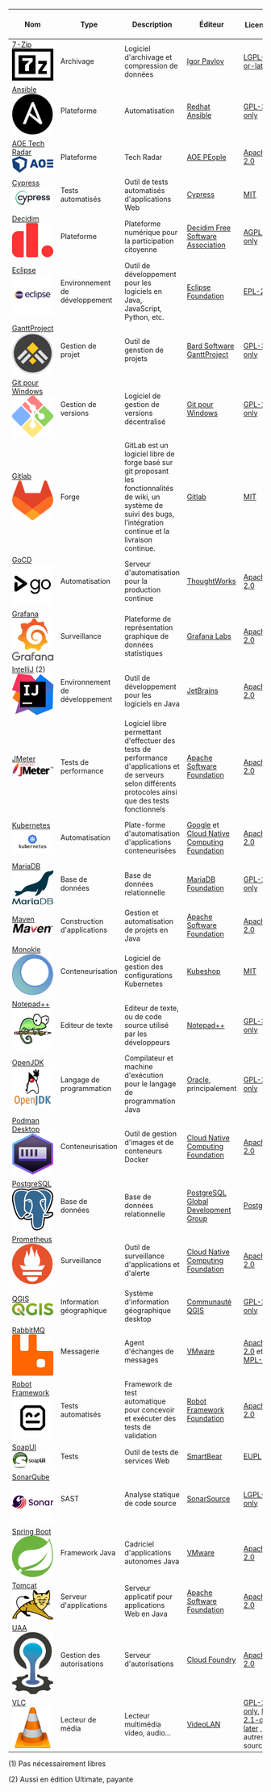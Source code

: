 | Nom                                                                                                         | Type                           | Description                                                                                                                                                              | Éditeur                                                                                   | Licence ![](https://spdx.dev/wp-content/uploads/sites/31/2023/08/logo-color.svg)                                                                           | Équipes installatrices                                 | Contributions de l'État | Solutions alternatives (1)                       | Langage de programmation                     | Mots-clés                                                        |
|-------------------------------------------------------------------------------------------------------------|--------------------------------|--------------------------------------------------------------------------------------------------------------------------------------------------------------------------|-------------------------------------------------------------------------------------------|------------------------------------------------------------------------------------------------------------------------------------------------------------|--------------------------------------------------------|:-------------------------------:|--------------------------------------------------|----------------------------------------------|------------------------------------------------------------------|
| [7-Zip](https://www.7-zip.org/) ![7-zip logo](./media/7-Zip.png)                                            | Archivage                      | Logiciel d'archivage et compression de données                                                                                                                           | [Igor Pavlov](https://www.7-zip.org/)                                                     | [LGPL-2.1-or-later](https://spdx.org/licenses/LGPL-2.1-or-later.html)                                                                                      | Toutes                                                 | -                               | WinZIP, WinRAR...                                | C, C++, Assembleur                           | "archivage" "compression" "zip" "rar"                            |
| [Ansible](https://techradar.aoe.com/) ![Ansible logo](media/ansible.jpg)                                    | Plateforme                     | Automatisation                                                                                                                                                           | [Redhat Ansible](https://www.ansible.com/)                                                | [GPL-3.0-only](https://spdx.org/licenses/GPL-3.0-only.html)                                                                                                | Infrastructure                                         | -                               | OpenTofu, Terraform                              | Python, JavaScript, Shell, Jinja, Dockerfile | "plateforme" "automatisation"                                    |
| [AOE Tech Radar](https://techradar.aoe.com/) ![AOE logo](media/aoe.png)                                     | Plateforme                     | Tech Radar                                                                                                                                                               | [AOE PEople](https://www.aoe.com/)                                                        | [Apache-2.0](https://spdx.org/licenses/Apache-2.0.html)                                                                                                    | Développement                                          | -                               |                                                  | JavaScript, CSS                              | "plateforme" "technology" "radar"                                |
| [Cypress](https://github.com/decidim/) ![Cypress logo](./media/cypress.png)                                 | Tests automatisés              | Outil de tests automatisés d'applications Web                                                                                                                            | [Cypress](https://www.cypress.io/about-us)                                                | [MIT](https://spdx.org/licenses/MIT.html)                                                                                                                  | Développement                                          | -                  | Selenium, SoapUI, TestProject | JavaScript                                   | "test" "automatisation"                                          |
| [Decidim](https://github.com/decidim/) ![Decidim logo](./media/decidim.png)                                 | Plateforme                     | Plateforme numérique pour la participation citoyenne                                                                                                                     | [Decidim Free Software Association](https://decidim.org/)                                 | [AGPL-3.0-only](https://spdx.org/licenses/AGPL-3.0-only.html)                                                                                              | participer.ge.ch                                       | -                  | Konveio, CitizenLab                              | Ruby                                         | "plateforme" "participation" "citoyen"                           |
| [Eclipse](https://eclipseide.org/) ![eclipse logo](./media/eclipse.png)                                     | Environnement de développement | Outil de développement pour les logiciels en Java, JavaScript, Python, etc.                                                                                              | [Eclipse Foundation](https://www.eclipse.org/)                                            | [EPL-2.0](https://spdx.org/licenses/EPL-2.0.html)                                                                                                          | Développement                                          | -                       | IntelliJ, VSCode, NetBeans                       | Java, C                                      | "ide" "environnement de développement" "java"                    |
| [GanttProject](https://github.com/bardsoftware/ganttproject) ![GanttProject logo](./media/ganttproject.jpg) | Gestion de projet              | Outil de genstion de projets                                                                                                                                             | [Bard Software GanttProject](https://www.ganttproject.biz/)                               | [GPL-3.0-only](https://spdx.org/licenses/GPL-3.0-only.html)                                                                                                | Moyens de développement                                | -              | VI, GVIM, Emacs...                               | C, C++, Python, HTML                         | "editeur" "texte" "code"                                         |
| [Git pour Windows](https://github.com/git-for-windows/) ![git pour windows logo](./media/gwindows.png)      | Gestion de versions            | Logiciel de gestion de versions décentralisé                                                                                                                             | [Git pour Windows](https://gitforwindows.org/)                                            | [GPL-2.0-only](https://spdx.org/licenses/GPL-2.0-only.html)                                                                                                | Métier                                                 | -                                 | Microsoft Project                                | Java, Kotlin, CSS...                         | "gestion de projet"                                              | 
| [Gitlab](https://www.gitlab.com) ![gitlab logo](media/gitlab.png)                                           | Forge                          | GitLab est un logiciel libre de forge basé sur git proposant les fonctionnalités de wiki, un système de suivi des bugs, l’intégration continue et la livraison continue. | [Gitlab](https://www.gitlab.com)                                                          | [MIT](https://spdx.org/licenses/MIT.html)                                                                                                                  | Développement                                          | - | Gitea, Harness OS                                | Ruby                                         | "automatisation" "déploiement"                                   |
| [GoCD](https://www.gocd.org) ![GoCD logo](./media/gocd.jpg)                                                 | Automatisation                 | Serveur d'automatisation pour la production continue                                                                                                                     | [ThoughtWorks](https://www.thoughtworks.com)                                              | [Apache-2.0](https://spdx.org/licenses/Apache-2.0.html)                                                                                                    | Intégration                                            | -                            | Jenkins X, ArgoCD                                | Java, TypeScript                             | "automatisation" "déploiement" "production"                      |
| [Grafana](https://grafana.com) ![Grafana logo](./media/grafana.png)                                         | Surveillance                   | Plateforme de représentation graphique de données statistiques                                                                                                           | [Grafana Labs](https://grafana.com)                                                       | [Apache-2.0](https://spdx.org/licenses/Apache-2.0.html)                                                                                                    | Intégration                                            | -                            |                                 | Go, TypeScript                               | "surveillance" "statistiques"                                    |
| [IntelliJ](https://www.jetbrains.com/idea/) (2)  ![intelij logo](./media/intelij.svg)                       | Environnement de développement | Outil de développement pour les logiciels en Java                                                                                                                        | [JetBrains](https://fr.wikipedia.org/wiki/JetBrains)                                      | [Apache-2.0](https://spdx.org/licenses/Apache-2.0.html)                                                                                                    | Développement                                          | -                          | Eclipse, VSCode, NetBeans                        | Java                                         | "ide" "environnement de développement" "java"                    |
| [JMeter](https://jmeter.apache.org/) ![jmeter logo](media/apache-jmeter.png)                                | Tests de performance           | Logiciel libre permettant d'effectuer des tests de performance d'applications et de serveurs selon différents protocoles ainsi que des tests fonctionnels                | [Apache Software Foundation](https://www.apache.org/)                                     | [Apache-2.0](https://spdx.org/licenses/Apache-2.0.html)                                                                                                    | Infrastructure                                         | -                                                | Gatling, K6                                      | Groovy, Java                                 | "performance" "tests" "charge"                                   |
| [Kubernetes](https://kubernetes.io/) ![kubernetes logo](./media/kubernetes.jpg)                             | Automatisation                 | Plate-forme d'automatisation d'applications conteneurisées                                                                                                               | [Google](https://google.com) et [Cloud Native Computing Foundation](https://www.cncf.io/) | [Apache-2.0](https://spdx.org/licenses/Apache-2.0.html)                                                                                                    | Infrastructure                                         | -                        | Docker, Rancher                                  | Go                                           | "automatisation" "déploiement" "montée en charge" "conteneurs"   |
| [MariaDB](https://mariadb.org/fr) ![mariadb logo](./media/mariadb.svg)                                      | Base de données                | Base de données relationnelle                                                                                                                                            | [MariaDB Foundation](https://mariadb.org/fr)                                              | [GPL-2.0-only](https://spdx.org/licenses/GPL-2.0-only.html)                                                                                                | Bases de données                                       | -                        | PostgreSQL, Oracle                               | C, C++, Perl                                 | "base de données" "relationnel"                                  |
| [Maven](https://mariadb.org/fr) ![maven logo](./media/apache-maven.png)                                     | Construction d'applications    | Gestion et automatisation de projets en Java                                                                                                                             | [Apache Software Foundation](https://fr.wikipedia.org/wiki/Apache_Software_Foundation)    | [Apache-2.0](https://spdx.org/licenses/Apache-2.0.html)                                                                                                    | Développement                                          | -                        | Ant, Gradle                                      | Java                                         | "construction" "dépendances"                                     |
| [Monokle](https://monokle.io/) ![Monokle logo](./media/monokle.png)                                         | Conteneurisation               | Logiciel de gestion des configurations Kubernetes                                                                                                                        | [Kubeshop](https://kubeshop.io/)                                                          | [MIT](https://spdx.org/licenses/MIT.html)                                                                                                                  | Intégration                                            | -                            | Seabird, Kubermetic                              | TypeScript                                   | "kubernetes" "configuration"                                     |
| [Notepad++](https://github.com/notepad-plus-plus/)  ![Notepad++ logo](./media/notepad.png)                  | Editeur de texte               | Editeur de texte, ou de code source utilisé par les développeurs                                                                                                         | [Notepad++](https://notepad-plus-plus.org/)                                               | [GPL-3.0-only](https://spdx.org/licenses/GPL-3.0-only.html)                                                                                                | Moyens de développement                                | -                 | VI, GVIM, Emacs...                               | C, C++, Python, HTML                         | "editeur" "texte" "code"                                         |
| [OpenJDK](https://openjdk.org/)  ![OpenJDK logo](./media/openjdk.webp)                                      | Langage de programmation       | Compilateur et machine d'exécution pour le langage de programmation Java                                                                                                 | [Oracle](https://www.oracle.com/), principalement                                         | [GPL-2.0-only](https://spdx.org/licenses/GPL-2.0-only.html)                                                                                                | Intégration                                            | -                             | .NET, PHP, node                                  | C, C++, Java                                 | "langage" "Java" "jvm" "machine virtuelle"                       |
| [Podman Desktop](https://podman-desktop.io) ![Podman Desktop logo](./media/podman.svg)                      | Conteneurisation               | Outil de gestion d'images et de conteneurs Docker                                                                                                                        | [Cloud Native Computing Foundation](https://www.cncf.io)                                  | [Apache-2.0](https://spdx.org/licenses/Apache-2.0.html)                                                                                                    | Développement                                          | -                          | Docker Desktop                                   | TypeScript                                   | "conteneur" "image" "docker"                                     |
| [PostgreSQL](https://www.postgresql.org) ![postgreSQL logo](./media/postgresql.svg)                         | Base de données                | Base de données relationnelle                                                                                                                                            | [PostgreSQL Global Development Group](https://www.postgresql.org/developer/core)          | [PostgreSQL](https://spdx.org/licenses/PostgreSQL.html)                                                                                                    | Bases de données                                       | -                        | Oracle, MariaDB                                  | C                                            | "base de données" "relationnel"                                  |
| [Prometheus](https://prometheus.io/) ![Prometheus logo](./media/prometheus.png)                             | Surveillance                   | Outil de surveillance d'applications et d'alerte                                                                                                                         | [Cloud Native Computing Foundation](https://www.cncf.io/)                                 | [Apache-2.0](https://spdx.org/licenses/Apache-2.0.html)                                                                                                    | Infrastructure| - | | Go                                           | "surveillance" "métriques" "alerte"                              |
| [QGIS](https://qgis.org) ![QGIS logo](./media/qgis.svg)                                                     | Information géographique      | Système d'information géographique desktop                                                                                                                               | [Communauté QGIS](https://qgis.org/community/organisation/)                               | [GPL-2.0-only](https://spdx.org/licenses/GPL-2.0-only.html)                                                                                                | Métier                                                 | [Pull request 60459](https://github.com/qgis/QGIS/pull/60459)| ArcGIS, ESRI                                     | C++, Qt, Python                              | "gis"                                                            |
| [RabbitMQ](https://www.rabbitmq.com/)  ![RabbitMQ logo](./media/rabbitmq.svg)                               | Messagerie                     | Agent d'échanges de messages                                                                                                                                             | [VMware](https://www.vmware.com/)                                                         | [Apache-2.0](https://spdx.org/licenses/Apache-2.0.html) et [MPL-2.0](https://spdx.org/licenses/MPL-2.0.html)                                               | Moyens de développement, équipes métier                | - | REST, Apache ActiveMQ, IBM MQ                    | Erlang                                       | "messagerie" "amqp" "asynchrone"                                 |
| [Robot Framework](https://robotframework.org/)  ![RobotFramework logo](./media/robotframework.png)          | Tests automatisés              | Framework de test automatique pour concevoir et exécuter des tests de validation                                                                                         | [Robot Framework Foundation](https://robotframework.org/foundation)                       | [Apache-2.0](https://spdx.org/licenses/Apache-2.0.html)                                                                                                    | Développement, Infrastructure                          | - | Cypress, Selenium, Playwright                    | RobotFramework, Python                       | "automatisation" "tests" "validation" "acceptation" "end2end"    |
| [SoapUI](https://www.soapui.org)  ![SoapUI logo](./media/soapui.png) | Tests | Outil de tests de services Web | [SmartBear](https://smartbear.com)| [EUPL](https://spdx.org/licenses/EUPL-1.2.html) | Développement | - | | Java | "test" "non-régression" "soap" |
| [SonarQube](https://www.sonarsource.com/products/sonarqube) ![SonarQube logo](./media/sonarqube.png)        | SAST                           | Analyse statique de code source                                                                                                                                          | [SonarSource](https://www.sonarsource.com/)                                               | [LGPL-3.0-only](https://spdx.org/licenses/LGPL-3.0-only.html)                                                                                              | Moyens de développement                                | -                | Checkmarx                                        | Java                                         | "analyse statique" "qualité" "sécurité"                          |
| [Spring Boot](https://spring.io/projects/spring-boot) ![Spring Boot logo](./media/spring-boot.svg)          | Framework Java                 | Cadriciel d'applications autonomes Java                                                                                                                                  | [VMware](https://www.vmware.com/)                                                         | [Apache-2.0](https://spdx.org/licenses/Apache-2.0.html)                                                                                                    | Développement                                          | - | Quarkus, NodeJS                                  | Java                                         | "framework" "java" "injection de dépendances"                    |
| [Tomcat](https://tomcat.apache.org) ![tomcat logo](./media/apache-tomcat.svg)                               | Serveur d'applications         | Serveur applicatif pour applications Web en Java                                                                                                                         | [Apache Software Foundation](https://www.apache.org)                                      | [Apache-2.0](https://spdx.org/licenses/Apache-2.0.html)                                                                                                    | Intégration                                            | -                            | JBoss, Spring Boot                               | Java                                         | "serveur d'applications" "java"                                  |
| [UAA](https://github.com/cloudfoundry/uaa)  ![CloudFoundry logo](./media/cloudfoundry.png)                  | Gestion des autorisations      | Serveur d'autorisations                                                                                                                                                  | [Cloud Foundry](https://www.cloudfoundry.org/)                                            | [Apache-2.0](https://spdx.org/licenses/Apache-2.0.html)                                                                                                    | Moyens de développement, équipes métier                | - |                                                  | Java                                         | "sécurité" "oauth"                                               |
| [VLC](https://www.videolan.org/) ![vlc logo](./media/vlc.png)                                               | Lecteur de média               | Lecteur multimédia video, audio...                                                                                                                                       | [VideoLAN](https://www.videolan.org/)                                                     | [GPL-2.0-only](https://spdx.org/licenses/GPL-2.0-only.html), [LGPL-2.1-or-later](https://spdx.org/licenses/LGPL-2.1-or-later.html) , et autres open source | Poste de travail                                       | -                       |                                                  | C, C++, Obj-C, Asm, Rust                     | "media" "video" "audio" "lecteur"                                |

(1) Pas nécessairement libres

(2) Aussi en édition Ultimate, payante
